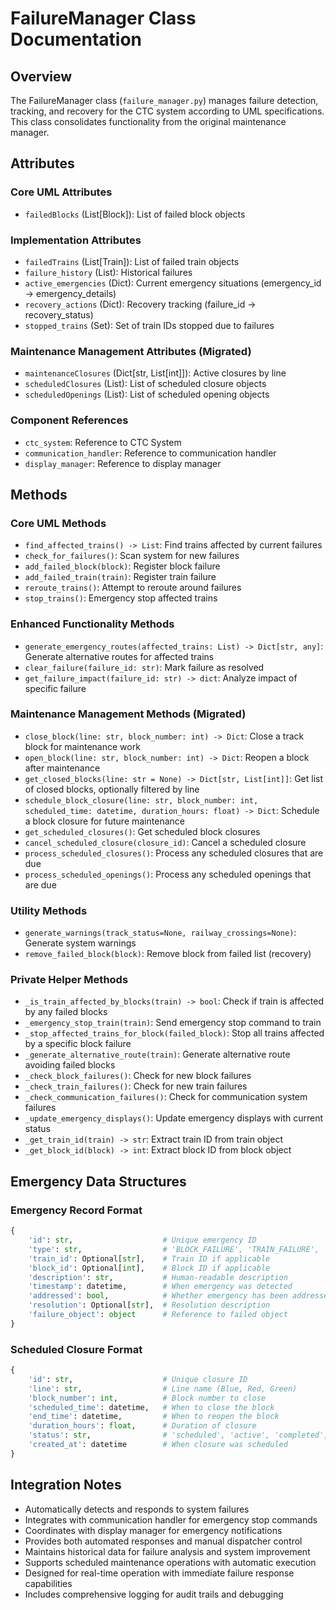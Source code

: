 # FailureManager Class Documentation

## Overview
The FailureManager class (`failure_manager.py`) manages failure detection, tracking, and recovery for the CTC system according to UML specifications. This class consolidates functionality from the original maintenance manager.

## Attributes

### Core UML Attributes
- `failedBlocks` (List[Block]): List of failed block objects

### Implementation Attributes
- `failedTrains` (List[Train]): List of failed train objects
- `failure_history` (List): Historical failures
- `active_emergencies` (Dict): Current emergency situations (emergency_id -> emergency_details)
- `recovery_actions` (Dict): Recovery tracking (failure_id -> recovery_status)
- `stopped_trains` (Set): Set of train IDs stopped due to failures

### Maintenance Management Attributes (Migrated)
- `maintenanceClosures` (Dict[str, List[int]]): Active closures by line
- `scheduledClosures` (List): List of scheduled closure objects
- `scheduledOpenings` (List): List of scheduled opening objects

### Component References
- `ctc_system`: Reference to CTC System
- `communication_handler`: Reference to communication handler
- `display_manager`: Reference to display manager

## Methods

### Core UML Methods
- `find_affected_trains() -> List`: Find trains affected by current failures
- `check_for_failures()`: Scan system for new failures
- `add_failed_block(block)`: Register block failure
- `add_failed_train(train)`: Register train failure
- `reroute_trains()`: Attempt to reroute around failures
- `stop_trains()`: Emergency stop affected trains

### Enhanced Functionality Methods
- `generate_emergency_routes(affected_trains: List) -> Dict[str, any]`: Generate alternative routes for affected trains
- `clear_failure(failure_id: str)`: Mark failure as resolved
- `get_failure_impact(failure_id: str) -> dict`: Analyze impact of specific failure

### Maintenance Management Methods (Migrated)
- `close_block(line: str, block_number: int) -> Dict`: Close a track block for maintenance work
- `open_block(line: str, block_number: int) -> Dict`: Reopen a block after maintenance
- `get_closed_blocks(line: str = None) -> Dict[str, List[int]]`: Get list of closed blocks, optionally filtered by line
- `schedule_block_closure(line: str, block_number: int, scheduled_time: datetime, duration_hours: float) -> Dict`: Schedule a block closure for future maintenance
- `get_scheduled_closures()`: Get scheduled block closures
- `cancel_scheduled_closure(closure_id)`: Cancel a scheduled closure
- `process_scheduled_closures()`: Process any scheduled closures that are due
- `process_scheduled_openings()`: Process any scheduled openings that are due

### Utility Methods
- `generate_warnings(track_status=None, railway_crossings=None)`: Generate system warnings
- `remove_failed_block(block)`: Remove block from failed list (recovery)

### Private Helper Methods
- `_is_train_affected_by_blocks(train) -> bool`: Check if train is affected by any failed blocks
- `_emergency_stop_train(train)`: Send emergency stop command to train
- `_stop_affected_trains_for_block(failed_block)`: Stop all trains affected by a specific block failure
- `_generate_alternative_route(train)`: Generate alternative route avoiding failed blocks
- `_check_block_failures()`: Check for new block failures
- `_check_train_failures()`: Check for new train failures
- `_check_communication_failures()`: Check for communication system failures
- `_update_emergency_displays()`: Update emergency displays with current status
- `_get_train_id(train) -> str`: Extract train ID from train object
- `_get_block_id(block) -> int`: Extract block ID from block object

## Emergency Data Structures

### Emergency Record Format
```python
{
    'id': str,                    # Unique emergency ID
    'type': str,                  # 'BLOCK_FAILURE', 'TRAIN_FAILURE', 'SYSTEM_FAILURE'
    'train_id': Optional[str],    # Train ID if applicable
    'block_id': Optional[int],    # Block ID if applicable
    'description': str,           # Human-readable description
    'timestamp': datetime,        # When emergency was detected
    'addressed': bool,            # Whether emergency has been addressed
    'resolution': Optional[str],  # Resolution description
    'failure_object': object      # Reference to failed object
}
```

### Scheduled Closure Format
```python
{
    'id': str,                    # Unique closure ID
    'line': str,                  # Line name (Blue, Red, Green)
    'block_number': int,          # Block number to close
    'scheduled_time': datetime,   # When to close the block
    'end_time': datetime,         # When to reopen the block
    'duration_hours': float,      # Duration of closure
    'status': str,                # 'scheduled', 'active', 'completed', 'cancelled'
    'created_at': datetime        # When closure was scheduled
}
```

## Integration Notes
- Automatically detects and responds to system failures
- Integrates with communication handler for emergency stop commands
- Coordinates with display manager for emergency notifications
- Provides both automated responses and manual dispatcher control
- Maintains historical data for failure analysis and system improvement
- Supports scheduled maintenance operations with automatic execution
- Designed for real-time operation with immediate failure response capabilities
- Includes comprehensive logging for audit trails and debugging
